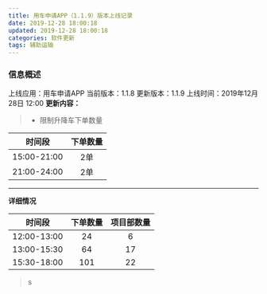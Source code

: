 ```yaml
---
title: 用车申请APP（1.1.9）版本上线记录
date: 2019-12-28 18:00:18
updated: 2019-12-28 18:00:18
categories: 软件更新
tags: 辅助运输
---
```


### 信息概述

上线应用：用车申请APP
当前版本：1.1.8
更新版本：1.1.9
上线时间：2019年12月28日 12:00
**更新内容：**
> * 限制升降车下单数量

| 时间段 | 下单数量 |
| :---: | :---: |
| 15:00-21:00 | 2单 |
| 21:00-24:00 | 2单 |

------------------------------------------

**详细情况**

| 时间段 | 下单数量 | 项目部数量 |
| :---: | :---: | :---: |
| 12:00-13:00 | 24 | 6 |
| 13:00-15:30 | 64 | 17 |
| 15:30-18:00 | 101 | 22 |

>s